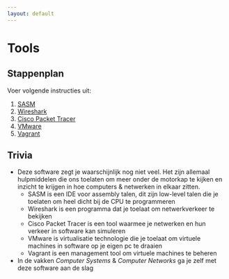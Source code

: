 ```yaml
---
layout: default
---
```


# Tools

## Stappenplan

Voer volgende instructies uit:

1. [SASM](./sasm/index.md)
1. [Wireshark](./wireshark/index.md)
1. [Cisco Packet Tracer](./packettracer/index.md)
1. [VMware](./vmware/index.md)
1. [Vagrant](./vagrant/index.md)

## Trivia

* Deze software zegt je waarschijnlijk nog niet veel. Het zijn allemaal hulpmiddelen die ons toelaten om meer onder de motorkap te kijken en inzicht te krijgen in hoe computers & netwerken in elkaar zitten.
    * SASM is een IDE voor assembly talen, dit zijn low-level talen die je toelaten om heel dicht bij de CPU te programmeren
    * Wireshark is een programma dat je toelaat om netwerkverkeer te bekijken
    * Cisco Packet Tracer is een tool waarmee je netwerken en hun verkeer in software kan simuleren
    * VMware is virtualisatie technologie die je toelaat om virtuele machines in software op je eigen pc te draaien
    * Vagrant is een management tool om virtuele machines te beheren
* In de vakken *Computer Systems* & *Computer Networks* ga je zelf met deze software aan de slag
